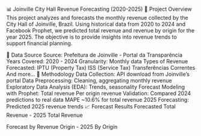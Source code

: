 📊 Joinville City Hall Revenue Forecasting (2020-2025)
🔎 Project Overview
This project analyzes and forecasts the monthly revenue collected by the City Hall of Joinville, Brazil.
Using historical data from 2020 to 2024 and Facebook Prophet, we predicted total revenue and revenue by origin for the year 2025.
The objective is to provide insights into revenue trends to support financial planning.

📂 Data Source
Source: Prefeitura de Joinville - Portal da Transparência
Years Covered: 2020 - 2024
Granularity: Monthly data
Types of Revenue Forecasted:
IPTU (Property Tax)
ISS (Service Tax)
Transferências Correntes
And more...
🔨 Methodology
Data Collection: API download from Joinville’s portal
Data Preprocessing: Cleaning, aggregating monthly revenue
Exploratory Data Analysis (EDA): Trends, seasonality
Forecast Modeling with Prophet:
Total revenue
Per origin revenue
Validation:
Compared 2024 predictions to real data
MAPE ~10.6% for total revenue
2025 Forecasting:
Predicted 2025 revenue trends
📈 Forecast Results
Forecasted Total Revenue - 2025
Total Revenue

Forecast by Revenue Origin - 2025
By Origin